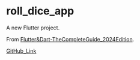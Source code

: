 # roll_dice_app

A new Flutter project.

From [Flutter&Dart-TheCompleteGuide_2024Edition](https://github.com/academind/flutter-complete-guide-course-resources).

[GitHub_Link](https://github.com/academind/flutter-complete-guide-course-resources)
